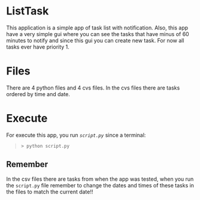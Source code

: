 # ListTask

This application is a simple app of task list with notification. Also, this app have a very simple gui where you can see the tasks that have minus of 60 minutes to notify and since this gui you can create new task.
For now all tasks ever have priority 1.


# Files

There are 4 python files and 4 cvs files. In the cvs files there are tasks ordered by time and date.

# Execute

For execute this app, you run _`script.py`_ since a terminal:
>`> python script.py`

## Remember

In the csv files there are tasks from when the app was tested, when you run the `script.py` file remember to change the dates and times of these tasks in the files to match the current date!!
